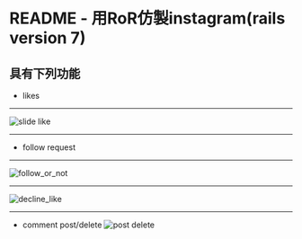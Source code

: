 # README - 用RoR仿製instagram(rails version 7)

## 具有下列功能

* likes
***
![slide like](https://user-images.githubusercontent.com/110823334/212111435-eeaf0e6d-7e10-4bc0-9981-76b9764d5f7f.gif)
***
* follow request
***
![follow_or_not](https://user-images.githubusercontent.com/110823334/212111618-674aa0f4-2a58-44b2-b1e4-42a6a69767c5.gif)
***
![decline_like](https://user-images.githubusercontent.com/110823334/212111633-8cbc263d-dbae-487d-a3f3-347a462c956f.gif)
***
* comment post/delete
![post delete](https://user-images.githubusercontent.com/110823334/212111550-842a2ac7-67fd-417c-97ed-c8fa2b68dabd.gif)
